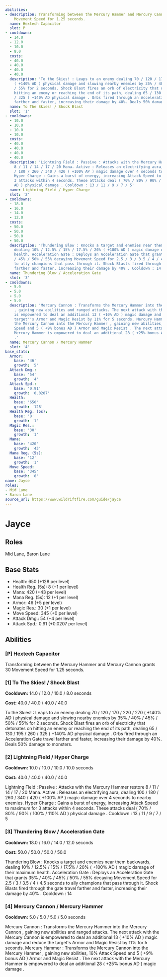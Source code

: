 ```yaml
---
abilities:
- description: Transforming between the Mercury Hammer and Mercury Cannon grants 30
    Movement Speed for 1.25 seconds.
  name: Hextech Capacitor
  slot: P
- cooldowns:
  - 14.0
  - 12.0
  - 10.0
  - 8.0
  costs:
  - 40.0
  - 40.0
  - 40.0
  - 40.0
  description: 'To the Skies! : Leaps to an enemy dealing 70 / 120 / 170 / 220 / 270
    ( +140% AD ) physical damage and slowing nearby enemies by 35% / 40% / 45% / 50%
    / 55% for 2 seconds. Shock Blast fires an orb of electricity that detonates on
    hitting an enemy or reaching the end of its path, dealing 65 / 130 / 195 / 260
    / 325 ( +140% AD physical damage . Orbs fired through an Acceleration Gate travel
    farther and faster, increasing their damage by 40%. Deals 50% damage to monsters.'
  name: To The Skies! / Shock Blast
  slot: '1'
- cooldowns:
  - 10.0
  - 10.0
  - 10.0
  - 10.0
  costs:
  - 40.0
  - 40.0
  - 40.0
  - 40.0
  description: 'Lightning Field : Passive : Attacks with the Mercury Hammer restore
    8 / 11 / 14 / 17 / 20 Mana. Active : Releases an electrifying aura, dealing 100
    / 180 / 260 / 340 / 420 ( +100% AP ) magic damage over 4 seconds to nearby enemies.
    Hyper Charge : Gains a burst of energy, increasing Attack Speed to maximum for
    3 attacks within 4 seconds. These attacks deal ( 70% / 80% / 90% / 100% / 110%
    AD ) physical damage . Cooldown : 13 / 11 / 9 / 7 / 5'
  name: Lightning Field / Hyper Charge
  slot: '2'
- cooldowns:
  - 18.0
  - 16.0
  - 14.0
  - 12.0
  costs:
  - 50.0
  - 50.0
  - 50.0
  - 50.0
  description: 'Thundering Blow : Knocks a target and enemies near them backwards,
    dealing 10% / 12.5% / 15% / 17.5% / 20% ( +100% AD ) magic damage of their maximum
    health. Acceleration Gate : Deploys an Acceleration Gate that grants 35% / 40%
    / 45% / 50% / 55% decaying Movement Speed for 2.5 / 3 / 3.5 / 4 / 4.5 seconds
    to ally champions that pass through it. Shock Blasts fired through the gate travel
    farther and faster, increasing their damage by 40% . Cooldown : 14'
  name: Thundering Blow / Acceleration Gate
  slot: '3'
- cooldowns:
  - 5.0
  - 5.0
  - 5.0
  - 5.0
  description: 'Mercury Cannon : Transforms the Mercury Hammer into the Mercury Cannon
    , gaining new abilities and ranged attacks. The next attack with the Mercury Cannon
    is empowered to deal an additional 13 ( +10% AD ) magic damage and reduce the
    target''s Armor and Magic Resist by 11% for 5 seconds. Mercury Hammer : Transforms
    the Mercury Cannon into the Mercury Hammer , gaining new abilities, 16% Attack
    Speed and 5 ( +9% bonus AD ) Armor and Magic Resist . The next attack with the
    Mercury Hammer is empowered to deal an additional 28 ( +25% bonus AD ) magic damage
    .'
  name: Mercury Cannon / Mercury Hammer
  slot: '4'
base_stats:
  Armor:
    base: '46'
    growth: '5'
  Attack Dmg.:
    base: '54'
    growth: '4'
  Attack Spd.:
    base: '0.91'
    growth: '0.0207'
  Health:
    base: '650'
    growth: '128'
  Health Reg. (5s):
    base: '8'
    growth: '1'
  Magic Res.:
    base: '30'
    growth: '1'
  Mana:
    base: '420'
    growth: '43'
  Mana Reg. (5s):
    base: '12'
    growth: '1'
  Move Speed:
    base: '345'
    growth: '0'
name: Jayce
roles:
- Mid Lane
- Baron Lane
source_url: https://www.wildriftfire.com/guide/jayce
---
```


# Jayce

## Roles

Mid Lane, Baron Lane

## Base Stats

- Health: 650 (+128 per level)
- Health Reg. (5s): 8 (+1 per level)
- Mana: 420 (+43 per level)
- Mana Reg. (5s): 12 (+1 per level)
- Armor: 46 (+5 per level)
- Magic Res.: 30 (+1 per level)
- Move Speed: 345 (+0 per level)
- Attack Dmg.: 54 (+4 per level)
- Attack Spd.: 0.91 (+0.0207 per level)

## Abilities

### [P] Hextech Capacitor

Transforming between the Mercury Hammer and Mercury Cannon grants 30 Movement Speed for 1.25 seconds.

### [1] To The Skies! / Shock Blast

**Cooldown:** 14.0 / 12.0 / 10.0 / 8.0 seconds

**Cost:** 40.0 / 40.0 / 40.0 / 40.0

To the Skies! : Leaps to an enemy dealing 70 / 120 / 170 / 220 / 270 ( +140% AD ) physical damage and slowing nearby enemies by 35% / 40% / 45% / 50% / 55% for 2 seconds. Shock Blast fires an orb of electricity that detonates on hitting an enemy or reaching the end of its path, dealing 65 / 130 / 195 / 260 / 325 ( +140% AD physical damage . Orbs fired through an Acceleration Gate travel farther and faster, increasing their damage by 40%. Deals 50% damage to monsters.

### [2] Lightning Field / Hyper Charge

**Cooldown:** 10.0 / 10.0 / 10.0 / 10.0 seconds

**Cost:** 40.0 / 40.0 / 40.0 / 40.0

Lightning Field : Passive : Attacks with the Mercury Hammer restore 8 / 11 / 14 / 17 / 20 Mana. Active : Releases an electrifying aura, dealing 100 / 180 / 260 / 340 / 420 ( +100% AP ) magic damage over 4 seconds to nearby enemies. Hyper Charge : Gains a burst of energy, increasing Attack Speed to maximum for 3 attacks within 4 seconds. These attacks deal ( 70% / 80% / 90% / 100% / 110% AD ) physical damage . Cooldown : 13 / 11 / 9 / 7 / 5

### [3] Thundering Blow / Acceleration Gate

**Cooldown:** 18.0 / 16.0 / 14.0 / 12.0 seconds

**Cost:** 50.0 / 50.0 / 50.0 / 50.0

Thundering Blow : Knocks a target and enemies near them backwards, dealing 10% / 12.5% / 15% / 17.5% / 20% ( +100% AD ) magic damage of their maximum health. Acceleration Gate : Deploys an Acceleration Gate that grants 35% / 40% / 45% / 50% / 55% decaying Movement Speed for 2.5 / 3 / 3.5 / 4 / 4.5 seconds to ally champions that pass through it. Shock Blasts fired through the gate travel farther and faster, increasing their damage by 40% . Cooldown : 14

### [4] Mercury Cannon / Mercury Hammer

**Cooldown:** 5.0 / 5.0 / 5.0 / 5.0 seconds

Mercury Cannon : Transforms the Mercury Hammer into the Mercury Cannon , gaining new abilities and ranged attacks. The next attack with the Mercury Cannon is empowered to deal an additional 13 ( +10% AD ) magic damage and reduce the target's Armor and Magic Resist by 11% for 5 seconds. Mercury Hammer : Transforms the Mercury Cannon into the Mercury Hammer , gaining new abilities, 16% Attack Speed and 5 ( +9% bonus AD ) Armor and Magic Resist . The next attack with the Mercury Hammer is empowered to deal an additional 28 ( +25% bonus AD ) magic damage .

